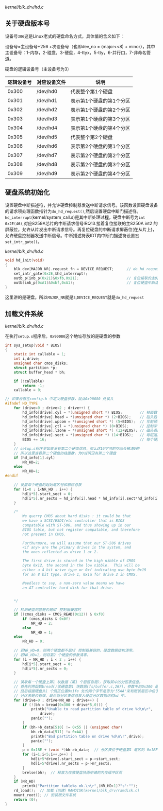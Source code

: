 *kernel/blk_drv/hd.c*



## 关于硬盘版本号

设备号`306`这是Linux老式的硬盘命名方式，具体值的含义如下：

设备号=主设备号*256 +次设备号（也即dev_no = (major<<8) + minor），其中主设备号：1-内存，2-磁盘，3-硬盘，4-ttyx，5-tty，6-并行口，7-非命名管道。

硬盘的逻辑设备号（主设备号为3）

| 逻辑设备号 | 对应设备文件 | 说明                     |
| ---------- | ------------ | ------------------------ |
| 0x300      | /dev/hd0     | 代表整个第1个硬盘        |
| 0x301      | /dev/hd1     | 表示第1个硬盘的第1个分区 |
| 0x302      | /dev/hd2     | 表示第1个硬盘的第2个分区 |
| 0x303      | /dev/hd3     | 表示第1个硬盘的第3个分区 |
| 0x304      | /dev/hd4     | 表示第1个硬盘的第4个分区 |
| 0x305      | /dev/hd5     | 代表整个第2个硬盘        |
| 0x306      | /dev/hd6     | 表示第2个硬盘的第1个分区 |
| 0x307      | /dev/hd7     | 表示第2个硬盘的第2个分区 |
| 0x308      | /dev/hd8     | 表示第2个硬盘的第3个分区 |
| 0x309      | /dev/hd9     | 表示第2个硬盘的第4个分区 |

## 硬盘系统初始化

设置硬盘中断描述符，并允许硬盘控制器发送中断请求信号。该函数设置硬盘设备的请求项处理函数指针为`do_hd_request()`,然后设置硬盘中断门描述符。`hd_interrupt`(kernel/system_call.s)是其中断处理过程。硬盘中断号为`int 0x2E(46)`,对应8259A芯片的中断请求信号IRQ13.接着复位接联的主8250A int2 的屏蔽位，允许从片发出中断请求信号。再复位硬盘的中断请求屏蔽位(在从片上)，允许硬盘控制器发送中断信号。中断描述符表IDT内中断门描述符设置宏`set_intr_gate()`。

*kernel/blk_drv/hd.c*

```c
void hd_init(void)
{
	blk_dev[MAJOR_NR].request_fn = DEVICE_REQUEST;      // do_hd_request()
	set_intr_gate(0x2E,&hd_interrupt);
	outb_p(inb_p(0x21)&0xfb,0x21);                      // 复位接联的主8259A int2的屏蔽位
	outb(inb_p(0xA1)&0xbf,0xA1);                        // 复位硬盘中断请求屏蔽位(在从片上)
}
```

这里讲的是硬盘，所以`MAJOR_NR`就是`3`,`DEVICE_REQUEST`就是`do_hd_request`

## 加载文件系统

*kernel/blk_drv/hd.c*

在执行`setup.s`程序后，`0x90080`这个地址存放的是硬盘的参数

```c
int sys_setup(void * BIOS)
{
	static int callable = 1;
	int i,drive;
	unsigned char cmos_disks;
	struct partition *p;
	struct buffer_head * bh;

	if (!callable)
		return -1;
	callable = 0;

// 如果没有在config.h 中定义硬盘参数，就从0x90080 处读入
#ifndef HD_TYPE
	for (drive=0 ; drive<2 ; drive++) {
		hd_info[drive].cyl = *(unsigned short *) BIOS;        // 柱面数
		hd_info[drive].head = *(unsigned char *) (2+BIOS);    // 磁头数
		hd_info[drive].wpcom = *(unsigned short *) (5+BIOS);  // 写前预补偿柱面号
		hd_info[drive].ctl = *(unsigned char *) (8+BIOS);     // 控制字节
		hd_info[drive].lzone = *(unsigned short *) (12+BIOS); // 磁头着陆区柱面号	
		hd_info[drive].sect = *(unsigned char *) (14+BIOS);   // 每磁道扇区
		BIOS += 16;                                           // 每个硬盘的参数表长16 字节，这里BIOS 指向下一个表 
	}
    // setup.s程序里如果没有第二个硬盘信息，那么这16字节的空间会被清0的
    // 所以这里查看第二个硬盘的柱面数，为0说明没有第二个硬盘
	if (hd_info[1].cyl)
		NR_HD=2;
	else
		NR_HD=1;
#endif
    
    // 设置每个硬盘的起始扇区号和扇区总数
	for (i=0 ; i<NR_HD ; i++) {
		hd[i*5].start_sect = 0;                                               // 硬盘起始扇区号
		hd[i*5].nr_sects = hd_info[i].head * hd_info[i].sect*hd_info[i].cyl;  // 硬盘总扇区数    
	}

	/*
		We querry CMOS about hard disks : it could be that 
		we have a SCSI/ESDI/etc controller that is BIOS
		compatable with ST-506, and thus showing up in our
		BIOS table, but not register compatable, and therefore
		not present in CMOS.

		Furthurmore, we will assume that our ST-506 drives
		<if any> are the primary drives in the system, and 
		the ones reflected as drive 1 or 2.

		The first drive is stored in the high nibble of CMOS
		byte 0x12, the second in the low nibble.  This will be
		either a 4 bit drive type or 0xf indicating use byte 0x19 
		for an 8 bit type, drive 1, 0x1a for drive 2 in CMOS.

		Needless to say, a non-zero value means we have 
		an AT controller hard disk for that drive.

		
	*/

    // 检测硬盘到底是否是AT 控制器兼容的
	if ((cmos_disks = CMOS_READ(0x12)) & 0xf0)
		if (cmos_disks & 0x0f)
			NR_HD = 2;
		else
			NR_HD = 1;
	else
		NR_HD = 0;
    
    // 若NR_HD=0，则两个硬盘都不是AT 控制器兼容的，硬盘数据结构清零。
    // 若NR_HD=1，则将第2 个硬盘的参数清零。
	for (i = NR_HD ; i < 2 ; i++) {
		hd[i*5].start_sect = 0;
		hd[i*5].nr_sects = 0;
	}
    
    // 读取每一个硬盘上第1 块数据（第1 个扇区有用），获取其中的分区表信息。
    // 首先利用函数bread()读硬盘第1 块数据(fs/buffer.c,267)，参数中的0x300 是硬盘的主设备号
    // 然后根据硬盘头1 个扇区位置0x1fe 处的两个字节是否为'55AA'来判断该扇区中位于0x1BE 开始的
    // 分区表是否有效。最后将分区表信息放入硬盘分区数据结构hd 中。
	for (drive=0 ; drive<NR_HD ; drive++) {
		if (!(bh = bread(0x300 + drive*5,0))) {
			printk("Unable to read partition table of drive %d\n\r",
				drive);
			panic("");
		}
		if (bh->b_data[510] != 0x55 || (unsigned char)
		    bh->b_data[511] != 0xAA) {
			printk("Bad partition table on drive %d\n\r",drive);
			panic("");
		}
		p = 0x1BE + (void *)bh->b_data;  // 分区表位于硬盘第1 扇区的 0x1BE 处
		for (i=1;i<5;i++,p++) {
			hd[i+5*drive].start_sect = p->start_sect;
			hd[i+5*drive].nr_sects = p->nr_sects;
		}
		brelse(bh);  // 释放为存放硬盘块而申请的内存缓冲区页
	}
	if (NR_HD)
		printk("Partition table%s ok.\n\r",(NR_HD>1)?"s":"");
	rd_load();  // 加载（创建）RAMDISK(kernel/blk_drv/ramdisk.c)
	mount_root(); // 安装根文件系统
	return (0);
}
```







